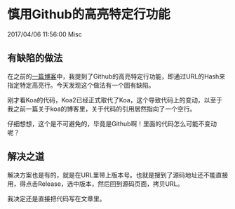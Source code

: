 # 慎用Github的高亮特定行功能
2017/04/06 11:56:00
Misc


## 有缺陷的做法

在之前的[一篇博客][prevblog]中，我提到了Github的高亮特定行功能，即通过URL的Hash来指定特定高亮行。今天发现这个做法有一个固有缺陷。

刚才看Koa的代码，Koa2已经正式取代了Koa，这个导致代码上的变动，以至于我之前一篇关于koa的博客里，关于代码的引用居然指向了一个空行。

仔细想想，这个是不可避免的，毕竟是Github啊！里面的代码怎么可能不变动呢？


## 解决之道

解决方案也是有的，就是在URL里带上版本号。也就是搜到了源码地址还不能直接用，得点击Release，选中版本，然后回到源码页面，拷贝URL。

我决定还是直接把代码写在文章里。


[prevblog]: /articles/GithubSkills.html

